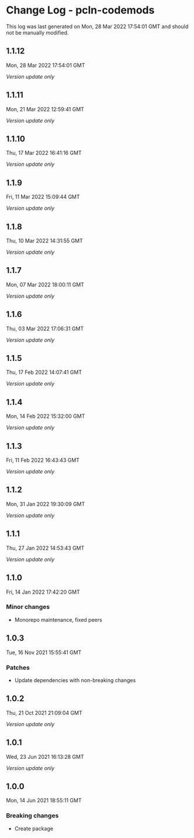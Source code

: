 # Change Log - pcln-codemods

This log was last generated on Mon, 28 Mar 2022 17:54:01 GMT and should not be manually modified.

## 1.1.12
Mon, 28 Mar 2022 17:54:01 GMT

_Version update only_

## 1.1.11
Mon, 21 Mar 2022 12:59:41 GMT

_Version update only_

## 1.1.10
Thu, 17 Mar 2022 16:41:16 GMT

_Version update only_

## 1.1.9
Fri, 11 Mar 2022 15:09:44 GMT

_Version update only_

## 1.1.8
Thu, 10 Mar 2022 14:31:55 GMT

_Version update only_

## 1.1.7
Mon, 07 Mar 2022 18:00:11 GMT

_Version update only_

## 1.1.6
Thu, 03 Mar 2022 17:06:31 GMT

_Version update only_

## 1.1.5
Thu, 17 Feb 2022 14:07:41 GMT

_Version update only_

## 1.1.4
Mon, 14 Feb 2022 15:32:00 GMT

_Version update only_

## 1.1.3
Fri, 11 Feb 2022 16:43:43 GMT

_Version update only_

## 1.1.2
Mon, 31 Jan 2022 19:30:09 GMT

_Version update only_

## 1.1.1
Thu, 27 Jan 2022 14:53:43 GMT

_Version update only_

## 1.1.0
Fri, 14 Jan 2022 17:42:20 GMT

### Minor changes

- Monorepo maintenance, fixed peers

## 1.0.3
Tue, 16 Nov 2021 15:55:41 GMT

### Patches

- Update dependencies with non-breaking changes

## 1.0.2
Thu, 21 Oct 2021 21:09:04 GMT

_Version update only_

## 1.0.1
Wed, 23 Jun 2021 16:13:28 GMT

_Version update only_

## 1.0.0
Mon, 14 Jun 2021 18:55:11 GMT

### Breaking changes

- Create package


